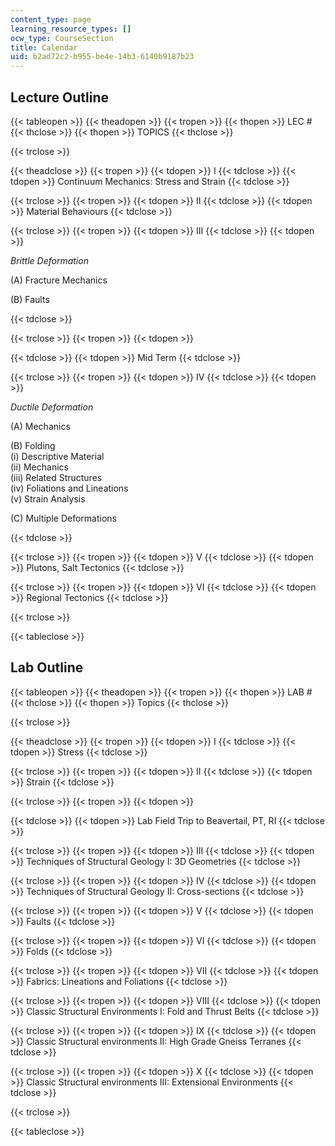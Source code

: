 ```yaml
---
content_type: page
learning_resource_types: []
ocw_type: CourseSection
title: Calendar
uid: b2ad72c2-b955-be4e-14b3-6140b9187b23
---
```


Lecture Outline
---------------

{{< tableopen >}}
{{< theadopen >}}
{{< tropen >}}
{{< thopen >}}
LEC #
{{< thclose >}}
{{< thopen >}}
TOPICS
{{< thclose >}}

{{< trclose >}}

{{< theadclose >}}
{{< tropen >}}
{{< tdopen >}}
I
{{< tdclose >}}
{{< tdopen >}}
Continuum Mechanics: Stress and Strain
{{< tdclose >}}

{{< trclose >}}
{{< tropen >}}
{{< tdopen >}}
II
{{< tdclose >}}
{{< tdopen >}}
Material Behaviours
{{< tdclose >}}

{{< trclose >}}
{{< tropen >}}
{{< tdopen >}}
III
{{< tdclose >}}
{{< tdopen >}}


_Brittle Deformation_

(A) Fracture Mechanics

(B) Faults


{{< tdclose >}}

{{< trclose >}}
{{< tropen >}}
{{< tdopen >}}

{{< tdclose >}}
{{< tdopen >}}
Mid Term
{{< tdclose >}}

{{< trclose >}}
{{< tropen >}}
{{< tdopen >}}
IV
{{< tdclose >}}
{{< tdopen >}}


_Ductile Deformation_

(A) Mechanics

(B) Folding  
(i) Descriptive Material  
(ii) Mechanics  
(iii) Related Structures  
(iv) Foliations and Lineations  
(v) Strain Analysis

(C) Multiple Deformations


{{< tdclose >}}

{{< trclose >}}
{{< tropen >}}
{{< tdopen >}}
V
{{< tdclose >}}
{{< tdopen >}}
Plutons, Salt Tectonics
{{< tdclose >}}

{{< trclose >}}
{{< tropen >}}
{{< tdopen >}}
VI
{{< tdclose >}}
{{< tdopen >}}
Regional Tectonics
{{< tdclose >}}

{{< trclose >}}

{{< tableclose >}}

  

Lab Outline
-----------

{{< tableopen >}}
{{< theadopen >}}
{{< tropen >}}
{{< thopen >}}
LAB #
{{< thclose >}}
{{< thopen >}}
Topics
{{< thclose >}}

{{< trclose >}}

{{< theadclose >}}
{{< tropen >}}
{{< tdopen >}}
I
{{< tdclose >}}
{{< tdopen >}}
Stress
{{< tdclose >}}

{{< trclose >}}
{{< tropen >}}
{{< tdopen >}}
II
{{< tdclose >}}
{{< tdopen >}}
Strain
{{< tdclose >}}

{{< trclose >}}
{{< tropen >}}
{{< tdopen >}}

{{< tdclose >}}
{{< tdopen >}}
Lab Field Trip to Beavertail, PT, RI
{{< tdclose >}}

{{< trclose >}}
{{< tropen >}}
{{< tdopen >}}
III
{{< tdclose >}}
{{< tdopen >}}
Techniques of Structural Geology I: 3D Geometries
{{< tdclose >}}

{{< trclose >}}
{{< tropen >}}
{{< tdopen >}}
IV
{{< tdclose >}}
{{< tdopen >}}
Techniques of Structural Geology II: Cross-sections
{{< tdclose >}}

{{< trclose >}}
{{< tropen >}}
{{< tdopen >}}
V
{{< tdclose >}}
{{< tdopen >}}
Faults
{{< tdclose >}}

{{< trclose >}}
{{< tropen >}}
{{< tdopen >}}
VI
{{< tdclose >}}
{{< tdopen >}}
Folds
{{< tdclose >}}

{{< trclose >}}
{{< tropen >}}
{{< tdopen >}}
VII
{{< tdclose >}}
{{< tdopen >}}
Fabrics: Lineations and Foliations
{{< tdclose >}}

{{< trclose >}}
{{< tropen >}}
{{< tdopen >}}
VIII
{{< tdclose >}}
{{< tdopen >}}
Classic Structural Environments I: Fold and Thrust Belts
{{< tdclose >}}

{{< trclose >}}
{{< tropen >}}
{{< tdopen >}}
IX
{{< tdclose >}}
{{< tdopen >}}
Classic Structural environments II: High Grade Gneiss Terranes
{{< tdclose >}}

{{< trclose >}}
{{< tropen >}}
{{< tdopen >}}
X
{{< tdclose >}}
{{< tdopen >}}
Classic Structural environments III: Extensional Environments
{{< tdclose >}}

{{< trclose >}}

{{< tableclose >}}